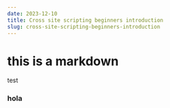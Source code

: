 ```yaml
---
date: 2023-12-10
title: Cross site scripting beginners introduction 
slug: cross-site-scripting-beginners-introduction 
---
```


# this is a markdown
test

### hola